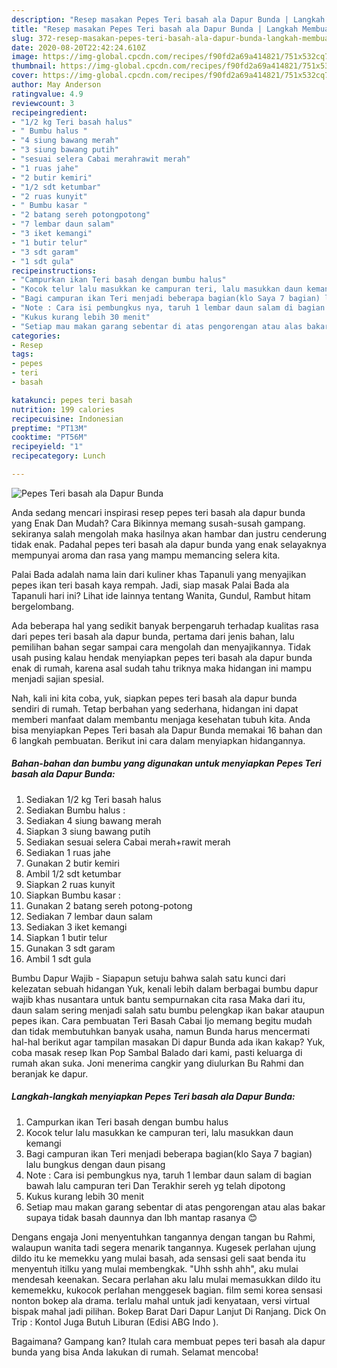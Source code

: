 ```yaml
---
description: "Resep masakan Pepes Teri basah ala Dapur Bunda | Langkah Membuat Pepes Teri basah ala Dapur Bunda Yang Sempurna"
title: "Resep masakan Pepes Teri basah ala Dapur Bunda | Langkah Membuat Pepes Teri basah ala Dapur Bunda Yang Sempurna"
slug: 372-resep-masakan-pepes-teri-basah-ala-dapur-bunda-langkah-membuat-pepes-teri-basah-ala-dapur-bunda-yang-sempurna
date: 2020-08-20T22:42:24.610Z
image: https://img-global.cpcdn.com/recipes/f90fd2a69a414821/751x532cq70/pepes-teri-basah-ala-dapur-bunda-foto-resep-utama.jpg
thumbnail: https://img-global.cpcdn.com/recipes/f90fd2a69a414821/751x532cq70/pepes-teri-basah-ala-dapur-bunda-foto-resep-utama.jpg
cover: https://img-global.cpcdn.com/recipes/f90fd2a69a414821/751x532cq70/pepes-teri-basah-ala-dapur-bunda-foto-resep-utama.jpg
author: May Anderson
ratingvalue: 4.9
reviewcount: 3
recipeingredient:
- "1/2 kg Teri basah halus"
- " Bumbu halus "
- "4 siung bawang merah"
- "3 siung bawang putih"
- "sesuai selera Cabai merahrawit merah"
- "1 ruas jahe"
- "2 butir kemiri"
- "1/2 sdt ketumbar"
- "2 ruas kunyit"
- " Bumbu kasar "
- "2 batang sereh potongpotong"
- "7 lembar daun salam"
- "3 iket kemangi"
- "1 butir telur"
- "3 sdt garam"
- "1 sdt gula"
recipeinstructions:
- "Campurkan ikan Teri basah dengan bumbu halus"
- "Kocok telur lalu masukkan ke campuran teri, lalu masukkan daun kemangi"
- "Bagi campuran ikan Teri menjadi beberapa bagian(klo Saya 7 bagian) lalu bungkus dengan daun pisang"
- "Note : Cara isi pembungkus nya, taruh 1 lembar daun salam di bagian bawah lalu campuran teri Dan Terakhir sereh yg telah dipotong"
- "Kukus kurang lebih 30 menit"
- "Setiap mau makan garang sebentar di atas pengorengan atau alas bakar supaya tidak basah daunnya dan lbh mantap rasanya 😊"
categories:
- Resep
tags:
- pepes
- teri
- basah

katakunci: pepes teri basah 
nutrition: 199 calories
recipecuisine: Indonesian
preptime: "PT13M"
cooktime: "PT56M"
recipeyield: "1"
recipecategory: Lunch

---
```



![Pepes Teri basah ala Dapur Bunda](https://img-global.cpcdn.com/recipes/f90fd2a69a414821/751x532cq70/pepes-teri-basah-ala-dapur-bunda-foto-resep-utama.jpg)

Anda sedang mencari inspirasi resep pepes teri basah ala dapur bunda yang Enak Dan Mudah? Cara Bikinnya memang susah-susah gampang. sekiranya salah mengolah maka hasilnya akan hambar dan justru cenderung tidak enak. Padahal pepes teri basah ala dapur bunda yang enak selayaknya mempunyai aroma dan rasa yang mampu memancing selera kita.

Palai Bada adalah nama lain dari kuliner khas Tapanuli yang menyajikan pepes ikan teri basah kaya rempah. Jadi, siap masak Palai Bada ala Tapanuli hari ini? Lihat ide lainnya tentang Wanita, Gundul, Rambut hitam bergelombang.

Ada beberapa hal yang sedikit banyak berpengaruh terhadap kualitas rasa dari pepes teri basah ala dapur bunda, pertama dari jenis bahan, lalu pemilihan bahan segar sampai cara mengolah dan menyajikannya. Tidak usah pusing kalau hendak menyiapkan pepes teri basah ala dapur bunda enak di rumah, karena asal sudah tahu triknya maka hidangan ini mampu menjadi sajian spesial.


Nah, kali ini kita coba, yuk, siapkan pepes teri basah ala dapur bunda sendiri di rumah. Tetap berbahan yang sederhana, hidangan ini dapat memberi manfaat dalam membantu menjaga kesehatan tubuh kita. Anda bisa menyiapkan Pepes Teri basah ala Dapur Bunda memakai 16 bahan dan 6 langkah pembuatan. Berikut ini cara dalam menyiapkan hidangannya.

<!--inarticleads1-->

##### Bahan-bahan dan bumbu yang digunakan untuk menyiapkan Pepes Teri basah ala Dapur Bunda:

1. Sediakan 1/2 kg Teri basah halus
1. Sediakan  Bumbu halus :
1. Sediakan 4 siung bawang merah
1. Siapkan 3 siung bawang putih
1. Sediakan sesuai selera Cabai merah+rawit merah
1. Sediakan 1 ruas jahe
1. Gunakan 2 butir kemiri
1. Ambil 1/2 sdt ketumbar
1. Siapkan 2 ruas kunyit
1. Siapkan  Bumbu kasar :
1. Gunakan 2 batang sereh potong-potong
1. Sediakan 7 lembar daun salam
1. Sediakan 3 iket kemangi
1. Siapkan 1 butir telur
1. Gunakan 3 sdt garam
1. Ambil 1 sdt gula


Bumbu Dapur Wajib - Siapapun setuju bahwa salah satu kunci dari kelezatan sebuah hidangan Yuk, kenali lebih dalam berbagai bumbu dapur wajib khas nusantara untuk bantu sempurnakan cita rasa Maka dari itu, daun salam sering menjadi salah satu bumbu pelengkap ikan bakar ataupun pepes ikan. Cara pembuatan Teri Basah Cabai Ijo memang begitu mudah dan tidak membutuhkan banyak usaha, namun Bunda harus mencermati hal-hal berikut agar tampilan masakan Di dapur Bunda ada ikan kakap? Yuk, coba masak resep Ikan Pop Sambal Balado dari kami, pasti keluarga di rumah akan suka. Joni menerima cangkir yang diulurkan Bu Rahmi dan beranjak ke dapur. 

<!--inarticleads2-->

##### Langkah-langkah menyiapkan Pepes Teri basah ala Dapur Bunda:

1. Campurkan ikan Teri basah dengan bumbu halus
1. Kocok telur lalu masukkan ke campuran teri, lalu masukkan daun kemangi
1. Bagi campuran ikan Teri menjadi beberapa bagian(klo Saya 7 bagian) lalu bungkus dengan daun pisang
1. Note : Cara isi pembungkus nya, taruh 1 lembar daun salam di bagian bawah lalu campuran teri Dan Terakhir sereh yg telah dipotong
1. Kukus kurang lebih 30 menit
1. Setiap mau makan garang sebentar di atas pengorengan atau alas bakar supaya tidak basah daunnya dan lbh mantap rasanya 😊


Dengans engaja Joni menyentuhkan tangannya dengan tangan bu Rahmi, walaupun wanita tadi segera menarik tangannya. Kugesek perlahan ujung dildo itu ke memekku yang mulai basah, ada sensasi geli saat benda itu menyentuh itilku yang mulai membengkak. &#34;Uhh sshh ahh&#34;, aku mulai mendesah keenakan. Secara perlahan aku lalu mulai memasukkan dildo itu kememekku, kukocok perlahan menggesek bagian. film semi korea sensasi nonton bokep ala drama. terlalu mahal untuk jadi kenyataan, versi virtual bispak mahal jadi pilihan. Bokep Barat Dari Dapur Lanjut Di Ranjang. Dick On Trip : Kontol Juga Butuh Liburan (Edisi ABG Indo ). 

Bagaimana? Gampang kan? Itulah cara membuat pepes teri basah ala dapur bunda yang bisa Anda lakukan di rumah. Selamat mencoba!
